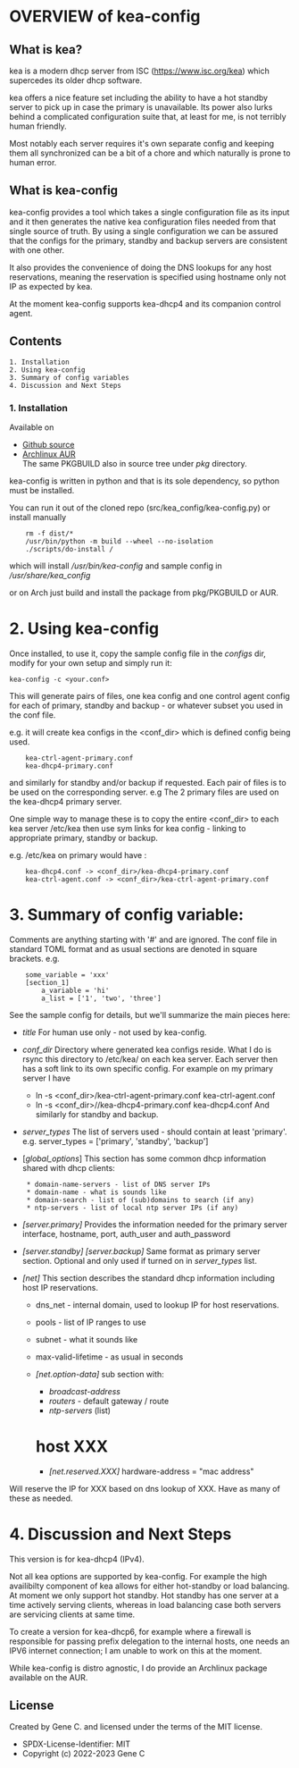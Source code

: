
# OVERVIEW of kea-config

## What is kea?

kea is a modern dhcp server from ISC (<https://www.isc.org/kea>) which supercedes its older
dhcp software. 

kea offers a nice feature set including the ability to have a hot standby server to pick up 
in case the primary is unavailable.
Its power also lurks behind a complicated configuration suite that, at least for me, is not 
terribly human friendly. 

Most notably each server requires it's own separate config and keeping them all 
synchronized can be a bit of a chore and which naturally is prone to human error.

## What is kea-config

kea-config provides a tool which takes a single configuration file as its input and 
it then generates the native kea configuration files needed from that single source of truth. 
By using a single configuration we can be assured that
the configs for the primary, standby and backup servers are consistent with one other.

It also provides the convenience of doing the DNS lookups for any host reservations, meaning 
the reservation is specified using hostname only not IP as expected by kea.

At the moment kea-config supports kea-dhcp4 and its companion control agent.

## Contents

    1. Installation 
    2. Using kea-config
    3. Summary of config variables
    4. Discussion and Next Steps

### 1. Installation  

Available on
 - [Github source ](https://github.com/gene-git/kea-config)
 - [Archlinux AUR](https://aur.archlinux.org/packages/kea_config)  
   The same PKGBUILD also in source tree under *pkg* directory.

kea-config is written in python and that is its sole dependency, so python must be installed.

You can run it out of the cloned repo (src/kea_config/kea-config.py) or install manually

        rm -f dist/*
        /usr/bin/python -m build --wheel --no-isolation
        ./scripts/do-install /

which will install */usr/bin/kea-config* and sample config in */usr/share/kea_config*

or on Arch just build and install the package from pkg/PKGBUILD or AUR.

# 2. Using kea-config 

Once installed, to use it, copy the sample config file in the *configs* dir, modify 
for your own setup and simply run it:

    kea-config -c <your.conf>

This will generate pairs of files, one kea config and one control agent config for each
of primary, standby and backup - or whatever subset you used in the conf file. 
    
e.g. it will create kea configs in the <conf_dir> which is defined config being used.

        kea-ctrl-agent-primary.conf
        kea-dhcp4-primary.conf

and similarly for standby and/or backup if requested. Each pair of files is to be used
on the corresponding server. e.g The 2 primary files are used on the kea-dhcp4 primary server.

One simple way to manage these is to copy the entire <conf_dir> to each kea server /etc/kea
then use sym links for kea config - linking to appropriate primary, standby or backup.

e.g. /etc/kea on primary would have :

        kea-dhcp4.conf -> <conf_dir>/kea-dhcp4-primary.conf
        kea-ctrl-agent.conf -> <conf_dir>/kea-ctrl-agent-primary.conf


# 3.  Summary of config variable:

Comments are anything starting with '#' and are ignored.
The conf file in standard TOML format and as usual sections are denoted in square brackets.
e.g.

        some_variable = 'xxx'
        [section_1]
            a_variable = 'hi'
            a_list = ['1', 'two', 'three']

See the sample config for details, but we'll summarize the main pieces here:

 - *title*
   For human use only - not used by kea-config.

 - *conf_dir*
   Directory where generated kea configs reside. What I do is rsync this directory to
   /etc/kea/ on each kea server. Each server then has a soft link to its own specific config.
   For example on my primary server I have
     - ln -s <conf_dir>/kea-ctrl-agent-primary.conf kea-ctrl-agent.conf
     -  ln -s <conf_dir>//kea-dhcp4-primary.conf kea-dhcp4.conf
   And similarly for standby and backup. 

 - *server_types*
   The list of servers used - should contain at least 'primary'. 
   e.g. server_types = ['primary',  'standby', 'backup']

 - [*global_options*]
   This section has some common dhcp information shared with dhcp clients:

        * domain-name-servers - list of DNS server IPs 
        * domain-name - what is sounds like
        * domain-search - list of (sub)domains to search (if any)
        * ntp-servers - list of local ntp server IPs (if any)

 - *[server.primary]* 
    Provides the information needed for the primary server
    interface, hostname, port, auth_user and auth_password

 - *[server.standby]* *[server.backup]*
   Same format as primary server section. Optional and only used if turned on in *server_types* list.

 - *[net]*
   This section describes the standard dhcp information including host IP reservations. 

     + dns_net  - internal domain, used to lookup IP for host reservations.
     + pools - list of IP ranges to use
     + subnet - what it sounds like
     + max-valid-lifetime - as usual in seconds 
     + *[net.option-data]*
       sub section with:
       + *broadcast-address*
       + *routers* - default gateway / route
       + *ntp-servers* (list)

        # host XXX 
        * *[net.reserved.XXX]*
          hardware-address = "mac address" 

Will reserve the IP for XXX based on dns lookup of XXX.
Have as many of these as needed.


# 4. Discussion and Next Steps

This version is for kea-dhcp4 (IPv4).

Not all kea options are supported by kea-config. For example the high availibilty component of kea
allows for either hot-standby or load balancing. At moment we only support hot standby. 
Hot standby has one server at a time actively serving clients, whereas in load balancing case
both servers are servicing clients at same time.

To create a version for kea-dhcp6, for example where a firewall is responsible for passing 
prefix delegation to the internal hosts, one needs an IPV6 internet connection; I am unable 
to work on this at the moment.

While kea-config is distro agnostic, I do provide an Archlinux package available on the AUR.

## License

Created by Gene C. and licensed under the terms of the MIT license.

 - SPDX-License-Identifier: MIT
 - Copyright (c) 2022-2023 Gene C

